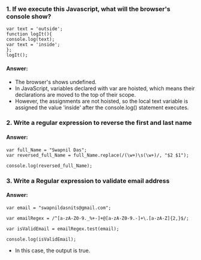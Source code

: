 ### 1. If we execute this Javascript, what will the browser's console show?
```
var text = 'outside';
function logIt(){
console.log(text);
var text = 'inside';
};
logIt();
```
#### Answer:
* The browser's shows undefined.
* In JavaScript, variables declared with var are hoisted, which means their declarations are moved to the top of their scope.
*  However, the assignments are not hoisted, so the local text variable is assigned the value 'inside' after the console.log() statement executes.
### 2. Write a regular expression to reverse the first and last name
#### Answer:
```
var full_Name = "Swapnil Das";
var reversed_full_Name = full_Name.replace(/(\w+)\s(\w+)/, "$2 $1");

console.log(reversed_full_Name); 
```
### 3. Write a Regular expression to validate email address
#### Answer:
```
var email = "swapnildasnits@gmail.com";

var emailRegex = /^[a-zA-Z0-9._%+-]+@[a-zA-Z0-9.-]+\.[a-zA-Z]{2,}$/;

var isValidEmail = emailRegex.test(email);

console.log(isValidEmail);
```
* In this case, the output is true.


















